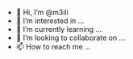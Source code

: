 - 👋 Hi, I’m @m3ili
- 👀 I’m interested in ...
- 🌱 I’m currently learning ...
- 💞️ I’m looking to collaborate on ...
- 📫 How to reach me ...

<!---
m3ili/m3ili is a ✨ special ✨ repository because its `README.md` (this file) appears on your GitHub profile.
You can click the Preview link to take a look at your changes.
--->
